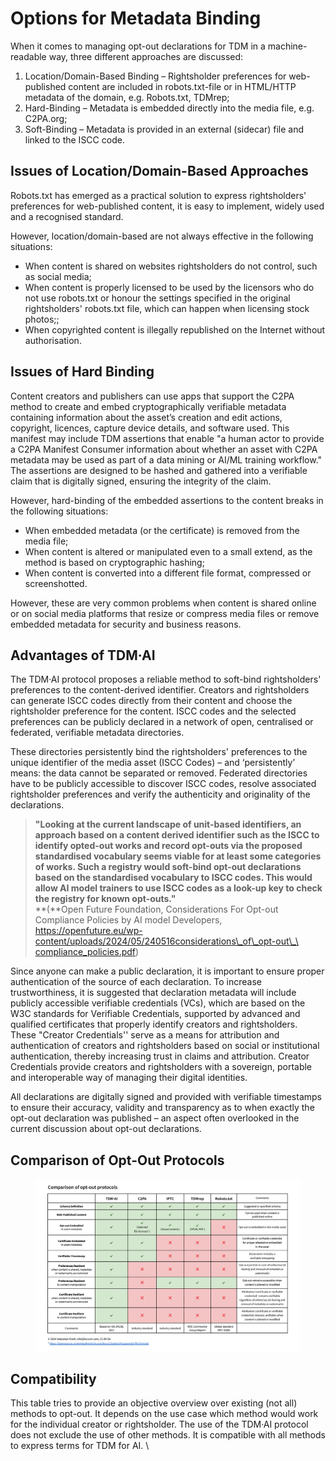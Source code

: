 # Options for Metadata Binding

When it comes to managing opt-out declarations for TDM in a machine-readable way, three different approaches are discussed:&#x20;

1. Location/Domain-Based Binding – Rightsholder preferences for web-published content are included in robots.txt-file or in HTML/HTTP metadata of the domain, e.g. Robots.txt, TDMrep;
2. Hard-Binding – Metadata is embedded directly into the media file, e.g. C2PA.org;&#x20;
3. Soft-Binding – Metadata is provided in an external (sidecar) file and linked to the ISCC code.

## Issues of Location/Domain-Based Approaches

Robots.txt has emerged as a practical solution to express rightsholders' preferences for web-published content, it is easy to implement, widely used and a recognised standard.&#x20;

However, location/domain-based are not always effective in the following situations:

* When content is shared on websites rightsholders do not control, such as social media;
* When content is properly licensed to be used by the licensors who do not use robots.txt or honour the settings specified in the original rightsholders' robots.txt file, which can happen when licensing stock photos;;
* When copyrighted content is illegally republished on the Internet without authorisation.

## Issues of Hard Binding

Content creators and publishers can use apps that support the C2PA method to create and embed cryptographically verifiable metadata containing information about the asset’s creation and edit actions, copyright, licences, capture device details, and software used. This manifest may include TDM assertions that enable "a human actor to provide a C2PA Manifest Consumer information about whether an asset with C2PA metadata may be used as part of a data mining or AI/ML training workflow." The assertions are designed to be hashed and gathered into a verifiable claim that is digitally signed, ensuring the integrity of the claim.

However, hard-binding of the embedded assertions to the content breaks in the following situations:&#x20;

* When embedded metadata (or the certificate) is removed from the media file;
* When content is altered or manipulated even to a small extend, as the method is based on cryptographic hashing;&#x20;
* When content is converted into a different file format, compressed or screenshotted.

However, these are very common problems when content is shared online or on social media platforms that resize or compress media files or remove embedded metadata for security and business reasons.

## Advantages of TDM·AI

The TDM·AI protocol proposes a reliable method to soft-bind rightsholders' preferences to the content-derived identifier. Creators and rightsholders can generate ISCC codes directly from their content and choose the rightsholder preference for the content. ISCC codes and the selected preferences can be publicly declared in a network of open, centralised or federated, verifiable metadata directories.&#x20;

These directories persistently bind the rightsholders' preferences to the unique identifier of the media asset (ISCC Codes) – and ‘persistently’ means: the data cannot be separated or removed. Federated directories have to be publicly accessible to discover ISCC codes, resolve associated rightsholder preferences and verify the authenticity and originality of the declarations.&#x20;

> **"Looking at the current landscape of unit-based identifiers, an approach based on a content derived identifier such as the ISCC to identify opted-out works and record opt-outs via the proposed standardised vocabulary seems viable for at least some categories of works. Such a registry would soft-bind opt-out declarations based on the standardised vocabulary to ISCC codes. This would allow AI model trainers to use ISCC codes as a look-up key to check the registry for known opt-outs."** \
> **(**Open Future Foundation, Considerations For Opt-out Compliance Policies by AI model Developers, [https://openfuture.eu/wp-content/uploads/2024/05/240516considerations\_of\_opt-out\_\
> compliance\_policies.pdf](https://openfuture.eu/wp-content/uploads/2024/05/240516considerations\_of\_opt-out\_compliance\_policies.pdf))

Since anyone can make a public declaration, it is important to ensure proper authentication of the source of each declaration. To increase trustworthiness, it is suggested that declaration metadata will include publicly accessible verifiable credentials (VCs), which are based on the W3C standards for Verifiable Credentials, supported by advanced and qualified certificates that properly identify creators and rightsholders. These "Creator Credentials'' serve as a means for attribution and authentication of creators and rightsholders based on social or institutional authentication, thereby increasing trust in claims and attribution. Creator Credentials provide creators and rightsholders with a sovereign, portable and interoperable way of managing their digital identities.&#x20;

All declarations are digitally signed and provided with verifiable timestamps to ensure their accuracy, validity and transparency as to when exactly the opt-out declaration was published – an aspect often overlooked in the current discussion about opt-out declarations.

## Comparison of Opt-Out Protocols



<figure><img src=".gitbook/assets/Comparison@2x.png" alt=""><figcaption></figcaption></figure>

## Compatibility&#x20;

This table tries to provide an objective overview over existing (not all) methods to opt-out. It depends on the use case which method would work for the individual creator or rightsholder.  The use of the TDM·AI protocol does not exclude the use of other methods. It is compatible with all methods to express terms for TDM for AI. \
